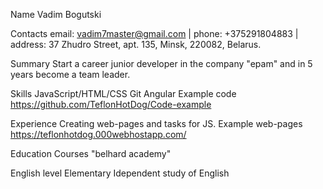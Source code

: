 Name 
Vadim Bogutski

Contacts
email: vadim7master@gmail.com | phone: +375291804883 | address: 37 Zhudro Street, apt. 135, Minsk, 220082, Belarus.

Summary
Start a career junior developer in the company "epam" and in 5 years become a team leader.

Skills
JavaScript/HTML/CSS
Git
Angular
Example code
https://github.com/TeflonHotDog/Code-example

Experience
Сreating web-pages and tasks for JS.
Example web-pages 
https://teflonhotdog.000webhostapp.com/


Education
Courses "belhard academy"


English level
Elementary
Idependent study of English